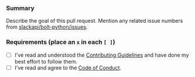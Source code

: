 ###  Summary

Describe the goal of this pull request. Mention any related issue numbers from [slackapi/bolt-python/issues](https://github.com/slackapi/bolt-python/issues).

### Requirements (place an `x` in each `[ ]`)

* [ ] I've read and understood the [Contributing Guidelines](https://github.com/slackapi/bolt-python-getting-started-app/blob/main/.github/contributing.md) and have done my best effort to follow them.
* [ ] I've read and agree to the [Code of Conduct](https://slackhq.github.io/code-of-conduct).
